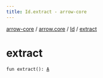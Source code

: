 ```yaml
---
title: Id.extract - arrow-core
---
```


[arrow-core](../../index.html) / [arrow.core](../index.html) / [Id](index.html) / [extract](./extract.html)

# extract

`fun extract(): `[`A`](index.html#A)